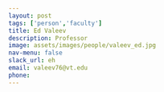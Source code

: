 ```yaml
---
layout: post 
tags: ['person','faculty']
title: Ed Valeev 
description: Professor  
image: assets/images/people/valeev_ed.jpg
nav-menu: false 
slack_url: eh
email: valeev76@vt.edu
phone: 
---
```


